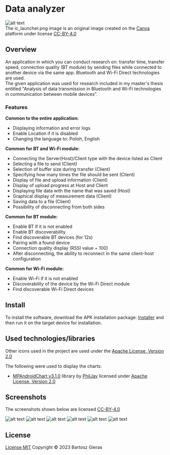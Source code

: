 # Data analyzer

![alt text][app_logo]\
The ic_launcher.png image is an original image created on the [Canva][canva] platform under license [CC-BY-4.0][cc-by-4.0]

## Overview

An application in which you can conduct research on: transfer time,
transfer speed, connection quality (BT module) by sending files while connected to another
device via the same app. Bluetooth and Wi-Fi Direct technologies are used.\
The given application was used for research included in my master's thesis entitled "Analysis of data 
transmission in Bluetooth and Wi-Fi technologies in communication between mobile devices".

### Features

**Common to the entire application:**
- Displaying information and error logs
- Enable Location if it is disabled
- Changing the language to: Polish, English

**Common for BT and Wi-Fi module:**
- Connecting the Server(Host)/Client type with the device listed as Client
- Selecting a file to send (Client)
- Selection of buffer size during transfer (Client)
- Specifying how many times the file should be sent (Client)
- Display of file and upload information (Client)
- Display of upload progress at Host and Client
- Displaying file data with the name that was saved (Host)
- Graphical display of measurement data (Client)
- Saving data to a file (Client)
- Possibility of disconnecting from both sides

**Common for BT module:**
- Enable BT if it is not enabled
- Enable BT discoverability
- Find discoverable BT devices (for 12s)
- Pairing with a found device
- Connection quality display (RSSI value + 100)
- After disconnecting, the ability to reconnect in the same client-host configuration

**Common for Wi-Fi module:**
- Enable Wi-Fi if it is not enabled
- Discoverability of the device by the Wi-Fi Direct module
- Find discoverable Wi-Fi Direct devices

## Install

To install the software, download the APK installation package: [Installer][installer]
 and then run it on the target device for installation.

## Used technologies/libraries

Other icons used in the project are used under the [Apache License, Version 2.0][apache_license]

The following were used to display the charts:
- [MPAndroidChart v3.1.0][mpandroidchart] library by [PhilJay][philjay] licensed under
[Apache License, Version 2.0][apache_license]

## Screenshots

The screenshots shown below are licensed [CC-BY-4.0][cc-by-4.0]

![alt text][main_menu]
![alt text][languages]
![alt text][bt_module]
![alt text][wifi_module]
![alt text][after_send_file]
![alt text][graph]

## License
[License MIT][license] Copyright © 2023 Bartosz Gieras

[app_logo]: https://github.com/Giero98/MasterThesis/blob/main/app/src/main/res/mipmap-xxxhdpi/ic_launcher.png
[main_menu]:  https://github.com/Giero98/MasterThesis/blob/main/app_screens/main_menu.png
[languages]: https://github.com/Giero98/MasterThesis/blob/main/app_screens/languages.png
[bt_module]: https://github.com/Giero98/MasterThesis/blob/main/app_screens/bt_module.png
[wifi_module]: https://github.com/Giero98/MasterThesis/blob/main/app_screens/wifi_module.png
[after_send_file]: https://github.com/Giero98/MasterThesis/blob/main/app_screens/after_send_file.png
[graph]: https://github.com/Giero98/MasterThesis/blob/main/app_screens/graph.png
[installer]: https://github.com/Giero98/DataAnalyzer/raw/v1.0.0/app/release/DataAnalyzer-installer-v1.0.0.apk
[canva]: https://www.canva.com/
[cc-by-4.0]: https://creativecommons.org/licenses/by/4.0/deed.en
[mpandroidchart]: https://github.com/PhilJay/MPAndroidChart
[philjay]: https://github.com/PhilJay
[apache_license]: https://www.apache.org/licenses/LICENSE-2.0
[license]: https://github.com/Giero98/MasterThesis/blob/main/LICENSE
